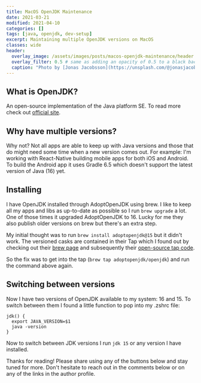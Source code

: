 ```yaml
---
title: MacOS OpenJDK Maintenance
date: 2021-03-21
modified: 2021-04-10
categories: []
tags: [java, openjdk, dev-setup]
excerpt: Maintaining multiple OpenJDK versions on MacOS
classes: wide
header:
  overlay_image: /assets/images/posts/macos-openjdk-maintenance/header.jpg
  overlay_filter: 0.5 # same as adding an opacity of 0.5 to a black background
  caption: "Photo by [Jonas Jacobsson](https://unsplash.com/@jonasjacobsson) on [Unsplash](https://unsplash.com)"
---
```


## What is OpenJDK?

An open-source implementation of the Java platform SE. To read more check out [official site](https://openjdk.java.net/).

## Why have multiple versions?

Why not? Not all apps are able to keep up with Java versions and those that do might need some time when a new version comes out. For example: I'm working with React-Native building mobile apps for both iOS and Android. To build the Android app it uses Gradle 6.5 which doesn't support the latest version of Java (16) yet.

## Installing

I have OpenJDK installed through AdoptOpenJDK using brew. I like to keep all my apps and libs as up-to-date as possible so I run `brew upgrade` a lot. One of those times it upgraded AdoptOpenJDK to 16. Lucky for me they also publish older versions on brew but there's an extra step.

My initial thought was to run `brew install adoptopenjdk@15` but it didn't work. The versioned casks are contained in their Tap which I found out by checking out their [brew page](https://formulae.brew.sh/cask/adoptopenjdk#default) and subsequently their [open-source tap code](https://github.com/AdoptOpenJDK/homebrew-openjdk).

So the fix was to get into the tap (`brew tap adoptopenjdk/openjdk`) and run the command above again.

## Switching between versions

Now I have two versions of OpenJDK available to my system: 16 and 15. To switch between them I found a little function to pop into my .zshrc file:

```
jdk() {
  export JAVA_VERSION=$1
  java -version
}
```

Now to switch between JDK versions I run `jdk 15` or any version I have installed.

Thanks for reading! Please share using any of the buttons below and stay tuned for more. Don't hesitate to reach out in the comments below or on any of the links in the author profile.
